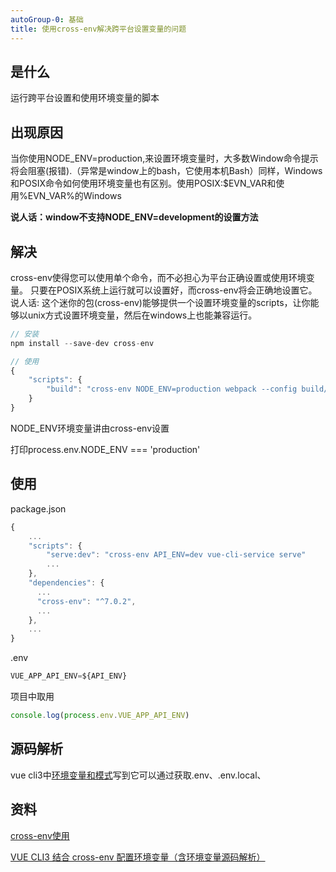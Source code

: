 ```yaml
---
autoGroup-0: 基础
title: 使用cross-env解决跨平台设置变量的问题
---
```

## 是什么
运行跨平台设置和使用环境变量的脚本

## 出现原因
当你使用NODE_ENV=production,来设置环境变量时，大多数Window命令提示将会阻塞(报错).（异常是window上的bash，它使用本机Bash）同样，Windows和POSIX命令如何使用环境变量也有区别。使用POSIX:$EVN_VAR和使用%EVN_VAR%的Windows

**说人话：window不支持NODE_ENV=development的设置方法**

## 解决
cross-env使得您可以使用单个命令，而不必担心为平台正确设置或使用环境变量。 只要在POSIX系统上运行就可以设置好，而cross-env将会正确地设置它。
说人话: 这个迷你的包(cross-env)能够提供一个设置环境变量的scripts，让你能够以unix方式设置环境变量，然后在windows上也能兼容运行。
```js
// 安装
npm install --save-dev cross-env

// 使用
{
    "scripts": {
        "build": "cross-env NODE_ENV=production webpack --config build/webpack.config.js"
    }
}
```
NODE_ENV环境变量讲由cross-env设置

打印process.env.NODE_ENV === 'production'

## 使用
package.json
```js
{
    ...
    "scripts": {
        "serve:dev": "cross-env API_ENV=dev vue-cli-service serve"
        ...
    },
    "dependencies": {
      ...
      "cross-env": "^7.0.2",
      ...
    },
    ...
}
```
.env 
```js
VUE_APP_API_ENV=${API_ENV}
```
项目中取用
```js
console.log(process.env.VUE_APP_API_ENV)
```
## 源码解析
vue cli3中[环境变量和模式](https://cli.vuejs.org/zh/guide/mode-and-env.html)写到它可以通过获取.env、.env.local、

## 资料
[cross-env使用](https://www.jianshu.com/p/e8ba0caa6247)


[VUE CLI3 结合 cross-env 配置环境变量（含环境变量源码解析）](https://juejin.cn/post/6844904109951156238)